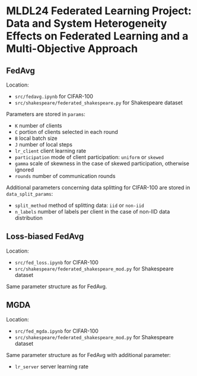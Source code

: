 # MLDL24 Federated Learning Project: Data and System Heterogeneity Effects on Federated Learning and a Multi-Objective Approach

## FedAvg
Location: 
- `src/fedavg.ipynb` for CIFAR-100
- `src/shakespeare/federated_shakespeare.py` for Shakespeare dataset

Parameters are stored in `params`:
- `K` number of clients
- `C` portion of clients selected in each round
- `B` local batch size
- `J` number of local steps
- `lr_client` client learning rate
- `participation` mode of client participation: `uniform` or `skewed`
- `gamma` scale of skewness in the case of skewed participation, otherwise ignored
- `rounds` number of communication rounds

Additional parameters concerning data splitting for CIFAR-100 are stored in `data_split_params`:
- `split_method` method of splitting data: `iid` or `non-iid`
- `n_labels` number of labels per client in the case of non-IID data distribution


## Loss-biased FedAvg
Location: 
- `src/fed_loss.ipynb` for CIFAR-100
- `src/shakespeare/federated_shakespeare_mod.py` for Shakespeare dataset

Same parameter structure as for FedAvg.

## MGDA 
Location: 
- `src/fed_mgda.ipynb` for CIFAR-100
-  `src/shakespeare/federated_shakespeare_mod.py` for Shakespeare dataset

Same parameter structure as for FedAvg with additional parameter:
- `lr_server` server learning rate

